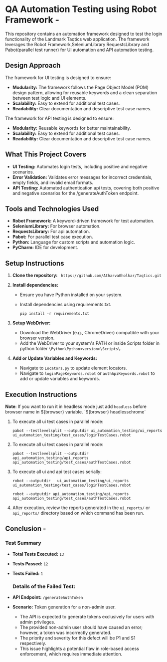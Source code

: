 
# QA Automation Testing using Robot Framework - 

This repository contains an automation framework designed to test the login functionality of the Landmark Taqtics web application. 
The framework leverages the Robot Framework,SeleniumLibrary RequestsLibrary and Pabot(parallel test runner)  for UI automation and API automation testing.

## Design Approach

The framework for UI testing is designed to ensure:
- **Modularity:** The framework follows the Page Object Model (POM) design pattern, allowing for reusable keywords and a clean separation between test logic and UI elements.
- **Scalability:** Easy to extend for additional test cases.
- **Readability:** Clear documentation and descriptive test case names.

The framework for API testing is designed to ensure:
- **Modularity:** Reusable keywords for better maintainability.
- **Scalability:** Easy to extend for additional test cases.
- **Readability:** Clear documentation and descriptive test case names.

## What This Project Covers

- **UI Testing:** Automates login tests, including positive and negative scenarios.
- **Error Validation:** Validates error messages for incorrect credentials, empty fields, and invalid email formats.
- **API Testing:** Automated authentication api tests, covering both positive and negative scenarios for the /generateAuthToken endpoint.

## Tools and Technologies Used

- **Robot Framework:** A keyword-driven framework for test automation.
- **SeleniumLibrary:** For browser automation.
- **RequestsLibrary:** For api automation.
- **Pabot:** For parallel test case execution.
- **Python:** Language for custom scripts and automation logic.
- **PyCharm:** IDE for development.

## Setup Instructions

1. **Clone the repository:**
   ` https://github.com/AtharvaGholkar/Taqtics.git`

2. **Install dependencies:**
   - Ensure you have Python installed on your system.
   - Install dependencies using requirements.txt.
     
     `pip install -r requirements.txt`
     
3. **Setup WebDriver:**
   - Download the WebDriver (e.g., ChromeDriver) compatible with your browser version.
   - Add the WebDriver to your system's PATH or inside Scripts folder in python folder `\Python\Python<version>\Scripts\`.

4. **Add or Update Variables and Keywords:**
   - Navigate to `Locators.py` to update element locators.
   - Navigate to `loginPageKeywords.robot` or `authApiKeywords.robot`  to add or update variables and keywords.

## Execution Instructions
**Note**: If you want to run it in headless mode just add `headless` before browser name in ${browser} variable. 
`${browser}   headlesschrome`

1. To execute all ui test cases in parallel mode:
   
   `pabot --testlevelsplit --outputdir ui_automation_testing/ui_reports ui_automation_testing/test_cases/loginTestCases.robot`
   
   
3. To execute all ui test cases in parallel mode:
   
   `pabot --testlevelsplit --outputdir api_automation_testing/api_reports api_automation_testing/test_cases/authTestCases.robot`
   

4. To execute all ui and api test cases serially:
   
   `robot --outputdir   ui_automation_testing/ui_reports ui_automation_testing/test_cases/loginTestCases.robot`
   
   `robot --outputdir api_automation_testing/api_reports api_automation_testing/test_cases/authTestCases.robot`
   

6. After execution, review the reports generated in the `ui_reports/` or `api_reports/` directory based on which command has been run.


## Conclusion - 

### Test Summary

- **Total Tests Executed:** `13`  
- **Tests Passed:** `12`  
- **Tests Failed:** `1`

  ### Details of the Failed Test:
- **API Endpoint:** `/generateAuthToken`  
- **Scenario:** Token generation for a non-admin user.  
  - The API is expected to generate tokens exclusively for users with admin privileges.  
  - The provided non-admin user should have caused an error; however, a token was incorrectly generated.
  - The priority and severity for this defect will be P1 and S1 respectively.
  - This issue highlights a potential flaw in role-based access enforcement, which requires immediate attention.



